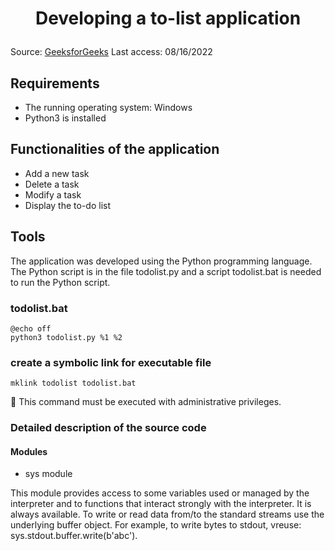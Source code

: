 # <p style="text-align:center">Developing a to-list application</p>
Source: [GeeksforGeeks](https://www.geeksforgeeks.org/how-to-make-a-todo-list-cli-application-using-python/)
Last access: 08/16/2022

## Requirements 
+ The running operating system: Windows
+ Python3 is installed

## Functionalities of the application 
+ Add a new task
+ Delete a task 
+ Modify a task 
+ Display the to-do list 

## Tools 
The application was developed using the Python programming language. The Python script is in the file todolist.py and a script todolist.bat is needed to run the Python script.

### todolist.bat
```
@echo off
python3 todolist.py %1 %2
```
### create a symbolic link for executable file
```mklink todolist todolist.bat```

:memo: This command must be executed with administrative privileges.

### Detailed description of the source code
#### Modules
- sys module

This module provides access to some variables used or managed by the interpreter and to functions that interact strongly with the interpreter. It is always available.
To write or read data from/to the standard streams use the underlying buffer object. For example, to write bytes to stdout, vreuse: sys.stdout.buffer.write(b'abc').
